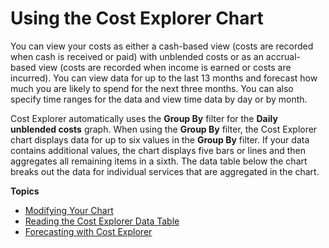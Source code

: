 # Using the Cost Explorer Chart<a name="ce-chart"></a>

You can view your costs as either a cash\-based view \(costs are recorded when cash is received or paid\) with unblended costs or as an accrual\-based view \(costs are recorded when income is earned or costs are incurred\)\. You can view data for up to the last 13 months and forecast how much you are likely to spend for the next three months\. You can also specify time ranges for the data and view time data by day or by month\. 

Cost Explorer automatically uses the **Group By** filter for the **Daily unblended costs** graph\. When using the **Group By** filter, the Cost Explorer chart displays data for up to six values in the **Group By** filter\. If your data contains additional values, the chart displays five bars or lines and then aggregates all remaining items in a sixth\. The data table below the chart breaks out the data for individual services that are aggregated in the chart\. 

**Topics**
+ [Modifying Your Chart](ce-modify.md)
+ [Reading the Cost Explorer Data Table](ce-table.md)
+ [Forecasting with Cost Explorer](ce-forecast.md)